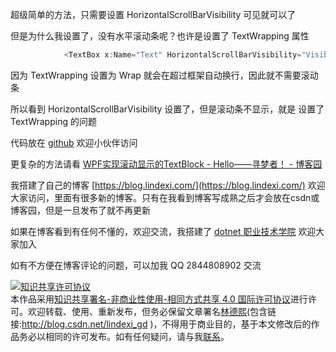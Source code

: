 
超级简单的方法，只需要设置 HorizontalScrollBarVisibility 可见就可以了

<!--more-->


<!-- CreateTime:2020/8/1 11:32:15 -->

<!-- 发布 -->

但是为什么我设置了，没有水平滚动条呢？也许是设置了 TextWrapping 属性

```csharp
            <TextBox x:Name="Text" HorizontalScrollBarVisibility="Visible" Margin="10,10,10,10" TextWrapping="Wrap" AcceptsReturn="True"></TextBox>
```

因为 TextWrapping 设置为 Wrap 就会在超过框架自动换行，因此就不需要滚动条

所以看到 HorizontalScrollBarVisibility 设置了，但是滚动条不显示，就是 设置了 TextWrapping 的问题

代码放在 [github](https://github.com/lindexi/lindexi_gd/tree/c5085f37e1867a9835c68993ed15aee168976805/HalujakenifawFarlurjibellerwa) 欢迎小伙伴访问

更复杂的方法请看 [WPF实现滚动显示的TextBlock - Hello——寻梦者！ - 博客园](https://www.cnblogs.com/seekdream/p/6293563.html )



我搭建了自己的博客 [https://blog.lindexi.com/](https://blog.lindexi.com/) 欢迎大家访问，里面有很多新的博客。只有在我看到博客写成熟之后才会放在csdn或博客园，但是一旦发布了就不再更新

如果在博客看到有任何不懂的，欢迎交流，我搭建了 [dotnet 职业技术学院](https://t.me/dotnet_campus) 欢迎大家加入

如有不方便在博客评论的问题，可以加我 QQ 2844808902 交流

<a rel="license" href="http://creativecommons.org/licenses/by-nc-sa/4.0/"><img alt="知识共享许可协议" style="border-width:0" src="https://licensebuttons.net/l/by-nc-sa/4.0/88x31.png" /></a><br />本作品采用<a rel="license" href="http://creativecommons.org/licenses/by-nc-sa/4.0/">知识共享署名-非商业性使用-相同方式共享 4.0 国际许可协议</a>进行许可。欢迎转载、使用、重新发布，但务必保留文章署名[林德熙](http://blog.csdn.net/lindexi_gd)(包含链接:http://blog.csdn.net/lindexi_gd )，不得用于商业目的，基于本文修改后的作品务必以相同的许可发布。如有任何疑问，请与我[联系](mailto:lindexi_gd@163.com)。